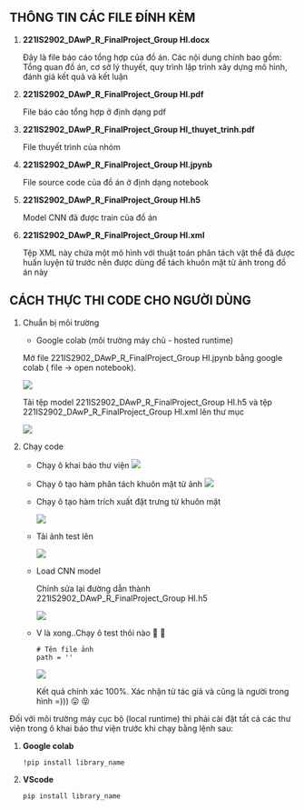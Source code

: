## THÔNG TIN CÁC FILE ĐÍNH KÈM
1. **221IS2902_DAwP_R_FinalProject_Group HI.docx**
     
    Đây là file báo cáo tổng hợp của đồ án. Các nội dung chính bao gồm: Tổng quan đồ án, cơ sở lý thuyết, quy trình lập trình xây dựng mô hình, đánh giá kết quả và kết luận
2. **221IS2902_DAwP_R_FinalProject_Group HI.pdf**

   File báo cáo tổng hợp ở định dạng pdf

3. **221IS2902_DAwP_R_FinalProject_Group HI_thuyet_trinh.pdf**

   File thuyết trình của nhóm

4. **221IS2902_DAwP_R_FinalProject_Group HI.jpynb**

   File source code của đồ án ở định dạng notebook

5. **221IS2902_DAwP_R_FinalProject_Group HI.h5**

   Model CNN đã được train của đồ án
 
6. **221IS2902_DAwP_R_FinalProject_Group HI.xml**

    Tệp XML này chứa một mô hình với thuật toán phân tách vật thể đã được huấn luyện từ trước nên được dùng để tách khuôn mặt từ ảnh trong đồ án này
    

## CÁCH THỰC THI CODE CHO NGƯỜI DÙNG
1. Chuẩn bị môi trường
    
    * Google colab (môi trường máy chủ - hosted runtime)
    
    Mở file 221IS2902_DAwP_R_FinalProject_Group HI.jpynb bằng google colab ( file -> open notebook).
    
      ![](file:///C:/Users/Admin/Pictures/Screenshot%202022-11-29%20204700.jpg)
    
   
   Tải tệp model 221IS2902_DAwP_R_FinalProject_Group HI.h5 và tệp 221IS2902_DAwP_R_FinalProject_Group HI.xml lên thư mục
   
      ![](file:///C:/Users/Admin/Pictures/Screenshot%202022-11-29%20211322.jpg)
     
  2. Chạy code
      * Chạy ô khai báo thư viện
      ![](file:///C:/Users/Admin/Pictures/Screenshot%202022-11-29%20212255.jpg)
      * Chạy ô tạo hàm phân tách khuôn mặt từ ảnh
      ![](file:///C:/Users/Admin/Pictures/Screenshot%202022-11-29%20213358.jpg)
      * Chạy ô tạo hàm trích xuất đặt trưng từ khuôn mặt
      
        ![](file:///C:/Users/Admin/Pictures/Screenshot%202022-11-29%20221602.jpg)
      * Tải ảnh test lên
      
        ![](file:///C:/Users/Admin/Pictures/Screenshot%202022-11-29%20214410.jpg)
      * Load CNN model
        
        Chỉnh sửa lại đường dẫn thành 221IS2902_DAwP_R_FinalProject_Group HI.h5
        
          ![](file:///C:/Users/Admin/Pictures/Screenshot%202022-11-29%20220935.jpg)
     
     * V là xong..Chạy ô test thôi nào :muscle:  :muscle:
     
           # Tên file ảnh
           path = ''
           
       ![](file:///C:/Users/Admin/Pictures/Screenshot%202022-11-29%20221733.jpg)
       
         Kết quả chính xác 100%. Xác nhận từ tác giả và cũng là người trong hình =))) :stuck_out_tongue:  :stuck_out_tongue_closed_eyes:
     
  Đối với môi trường máy cục bộ (local runtime) thì phải cài đặt tất cả các thư viện trong ô khai báo thư viện trước khi chạy bằng lệnh sau:
  
  1. **Google colab**
  
         !pip install library_name
  2. **VScode**
         
         pip install library_name
     
     
     
